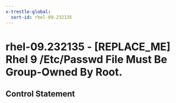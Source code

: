 ```yaml
---
x-trestle-global:
  sort-id: rhel-09.232135
---
```


# rhel-09.232135 - \[REPLACE_ME\] Rhel 9 /Etc/Passwd File Must Be Group-Owned By Root.

## Control Statement
